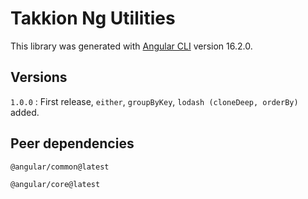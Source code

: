 # Takkion Ng Utilities

This library was generated with [Angular CLI](https://github.com/angular/angular-cli) version 16.2.0.

## Versions

`1.0.0` : First release, `either`, `groupByKey`, `lodash (cloneDeep, orderBy)` added.

## Peer dependencies

`@angular/common@latest`

`@angular/core@latest`
